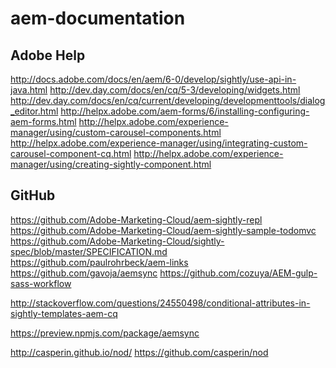 aem-documentation
=================

Adobe Help
----------
http://docs.adobe.com/docs/en/aem/6-0/develop/sightly/use-api-in-java.html
http://dev.day.com/docs/en/cq/5-3/developing/widgets.html
http://dev.day.com/docs/en/cq/current/developing/developmenttools/dialog_editor.html
http://helpx.adobe.com/aem-forms/6/installing-configuring-aem-forms.html
http://helpx.adobe.com/experience-manager/using/custom-carousel-components.html
http://helpx.adobe.com/experience-manager/using/integrating-custom-carousel-component-cq.html
http://helpx.adobe.com/experience-manager/using/creating-sightly-component.html

GitHub
------
https://github.com/Adobe-Marketing-Cloud/aem-sightly-repl
https://github.com/Adobe-Marketing-Cloud/aem-sightly-sample-todomvc
https://github.com/Adobe-Marketing-Cloud/sightly-spec/blob/master/SPECIFICATION.md
https://github.com/paulrohrbeck/aem-links
https://github.com/gavoja/aemsync
https://github.com/cozuya/AEM-gulp-sass-workflow

http://stackoverflow.com/questions/24550498/conditional-attributes-in-sightly-templates-aem-cq

https://preview.npmjs.com/package/aemsync

http://casperin.github.io/nod/
https://github.com/casperin/nod
